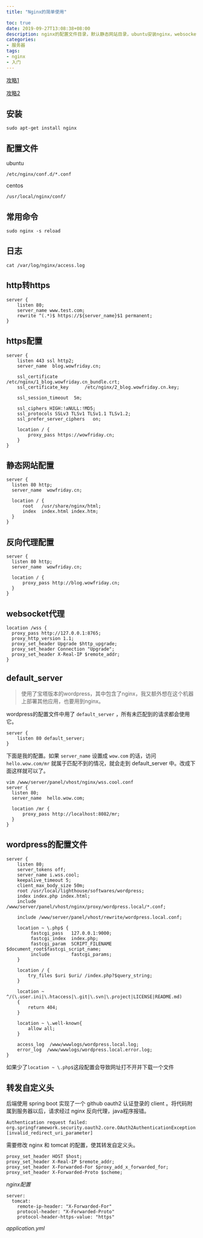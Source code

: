 ```yaml
---
title: "Nginx的简单使用"

toc: true
date: 2019-09-27T13:08:38+08:00
description: nginx的配置文件目录，默认静态网站目录，ubuntu安装nginx，websocket代理。
categories:
- 服务器
tags:
- nginx
- 入门
---
```


[攻略1](https://www.linode.com/docs/web-servers/nginx/how-to-configure-nginx/)

[攻略2](https://www.digitalocean.com/community/tutorials/how-to-install-nginx-on-ubuntu-18-04)

## 安装

```
sudo apt-get install nginx
```

## 配置文件

ubuntu
```
/etc/nginx/conf.d/*.conf
```

centos
```
/usr/local/nginx/conf/
```

## 常用命令

```
sudo nginx -s reload
```

## 日志

```
cat /var/log/nginx/access.log
```

## http转https

```
server {
    listen 80;
    server_name www.test.com;
    rewrite ^(.*)$ https://${server_name}$1 permanent; 
}
```

## https配置

```
server {
    listen 443 ssl http2;
    server_name  blog.wowfriday.cn;

    ssl_certificate          /etc/nginx/1_blog.wowfriday.cn_bundle.crt;
    ssl_certificate_key      /etc/nginx/2_blog.wowfriday.cn.key;

    ssl_session_timeout  5m;

    ssl_ciphers HIGH:!aNULL:!MD5;
    ssl_protocols SSLv3 TLSv1 TLSv1.1 TLSv1.2;
    ssl_prefer_server_ciphers   on;

    location / {
        proxy_pass https://wowfriday.cn;
    }
}
```

## 静态网站配置

```
server {
  listen 80 http;
  server_name  wowfriday.cn;

  location / {
      root   /usr/share/nginx/html;
      index  index.html index.htm;
  }
}
```

## 反向代理配置

```
server {
  listen 80 http;
  server_name  wowfriday.cn;

  location / {
      proxy_pass http://blog.wowfriday.cn;
  }
}
```

## websocket代理

```
location /wss {
  proxy_pass http://127.0.0.1:8765;
  proxy_http_version 1.1;
  proxy_set_header Upgrade $http_upgrade;
  proxy_set_header Connection "Upgrade";
  proxy_set_header X-Real-IP $remote_addr;
}
```

## default_server

> 使用了宝塔版本的wordpress，其中包含了nginx，我又额外想在这个机器上部署其他应用，也要用到nginx。

wordpress的配置文件中用了 `default_server` ，所有未匹配到的请求都会使用它。
```
server {
    listen 80 default_server;
}
```

下面是我的配置。如果 `server_name` 设置成 `wow.com` 的话，访问 `hello.wow.com/mr` 就属于匹配不到的情况，就会走到 default_server 中。改成下面这样就可以了。

```
vim /www/server/panel/vhost/nginx/wss.cool.conf
server {
  listen 80;
  server_name  hello.wow.com;

  location /mr {
      proxy_pass http://localhost:8082/mr;
  }
}
```

## wordpress的配置文件

```nginx
server {
    listen 80;
    server_tokens off;
    server_name i.wss.cool;
    keepalive_timeout 5;
    client_max_body_size 50m;
    root /usr/local/lighthouse/softwares/wordpress;
    index index.php index.html;
    include /www/server/panel/vhost/nginx/proxy/wordpress.local/*.conf;

    include /www/server/panel/vhost/rewrite/wordpress.local.conf;

    location ~ \.php$ {
         fastcgi_pass   127.0.0.1:9000;
         fastcgi_index  index.php;
         fastcgi_param  SCRIPT_FILENAME  $document_root$fastcgi_script_name;
         include        fastcgi_params;
    }

    location / {
        try_files $uri $uri/ /index.php?$query_string;
    }

    location ~ ^/(\.user.ini|\.htaccess|\.git|\.svn|\.project|LICENSE|README.md)
    {
        return 404;
    }

    location ~ \.well-known{
        allow all;
    }

    access_log  /www/wwwlogs/wordpress.local.log;
    error_log  /www/wwwlogs/wordpress.local.error.log;
}
```
如果少了`location ~ \.php$`这段配置会导致网址打不开并下载一个文件
## 转发自定义头

后端使用 spring boot 实现了一个 github oauth2 认证登录的 client 。将代码附属到服务器以后，请求经过 nginx 反向代理，java程序报错。

```
Authentication request failed: org.springframework.security.oauth2.core.OAuth2AuthenticationException: [invalid_redirect_uri_parameter]
```

需要修改 nginx 和 tomcat 的配置，使其转发自定义头。

```
proxy_set_header HOST $host;
proxy_set_header X-Real-IP $remote_addr;
proxy_set_header X-Forwarded-For $proxy_add_x_forwarded_for;
proxy_set_header X-Forwarded-Proto $scheme;
```
*nginx配置*

```
server:
  tomcat:
    remote-ip-header: "X-Forwarded-For"
    protocol-header: "X-Forwarded-Proto"
    protocol-header-https-value: "https"
```
*application.yml*
